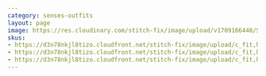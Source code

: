 ```yaml
---
category: senses-outfits
layout: page
image: https://res.cloudinary.com/stitch-fix/image/upload/v1709166448/Style_studio/Styleshuffle/2023-09-13_W_ISOF_E16_6692.jpg
skus:
- https://d3n78nkjl8tizo.cloudfront.net/stitch-fix/image/upload/c_fit,h_720,w_862/v1695972017/bsmj1c9ugkzlasbkn9ga.jpg
- https://d3n78nkjl8tizo.cloudfront.net/stitch-fix/image/upload/c_fit,h_720,w_862/v1693985592/uw5jrxdayaj5xqhxyeum.jpg
- https://d3n78nkjl8tizo.cloudfront.net/stitch-fix/image/upload/c_fit,h_720,w_862/v1697208967/dirxq59w1wfuanh3b7yc.jpg
---
```


